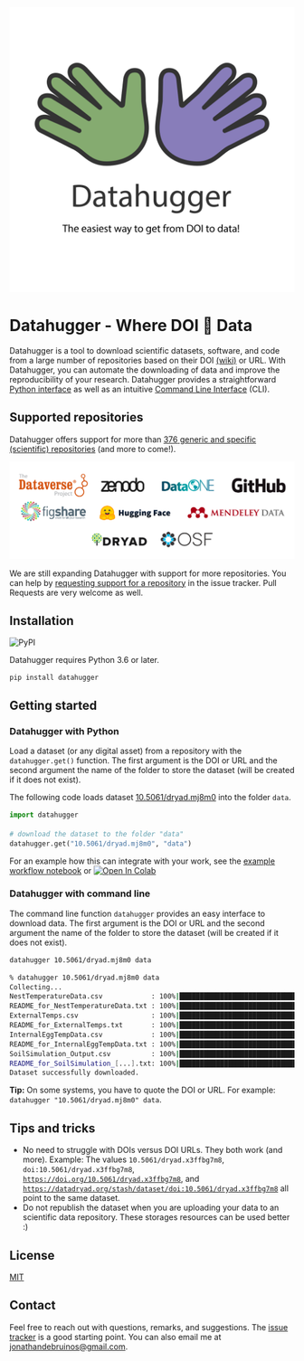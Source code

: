<p align="center">
  <img width="640px" alt="Datahugger - Where DOI hugs Data" src="https://github.com/J535D165/datahugger/raw/main/datahugger_logo.svg">
</p>

# Datahugger - Where DOI :open_hands: Data

Datahugger is a tool to download scientific datasets, software, and code from a large number of repositories based on their DOI [(wiki)](https://en.wikipedia.org/wiki/Digital_object_identifier) or URL. With Datahugger, you can automate the downloading of data and improve the reproducibility of your research. Datahugger provides a straightforward [Python interface](#download-with-python) as well as an intuitive [Command Line Interface](#download-with-command-line) (CLI).

## Supported repositories

Datahugger offers support for more than [<!-- count -->376<!-- count --> generic and specific (scientific) repositories](https://j535d165.github.io/datahugger/repositories) (and more to come!).

[![Datahugger support Zenodo, Dataverse, DataOne, GitHub, FigShare, HuggingFace, Mendeley Data, Dryad, OSF, and many more](https://github.com/J535D165/datahugger/raw/main/docs/images/logos.png)](https://j535d165.github.io/datahugger/repositories)

We are still expanding Datahugger with support for more repositories. You can
help by [requesting support for a repository](https://github.com/J535D165/datahugger/issues/new/choose) in the issue
tracker. Pull Requests are very welcome as well.

## Installation

![PyPI](https://img.shields.io/pypi/v/datahugger)

Datahugger requires Python 3.6 or later.

```
pip install datahugger
```

## Getting started

### Datahugger with Python

Load a dataset (or any digital asset) from a repository with the
`datahugger.get()` function. The first argument is the DOI or URL
and the second argument the name of the folder to store the dataset (will be
created if it does not exist).

The following code loads dataset [10.5061/dryad.mj8m0](https://doi.org/10.5061/dryad.mj8m0) into
the folder `data`.

```python
import datahugger

# download the dataset to the folder "data"
datahugger.get("10.5061/dryad.mj8m0", "data")
```

For an example how this can integrate with your work, see the
[example workflow notebook](https://github.com/J535D165/datahugger/blob/main/examples/example_datahugger_in_workflow.ipynb) or
[![Open In Colab](https://colab.research.google.com/assets/colab-badge.svg)](https://colab.research.google.com/github/J535D165/datahugger/blob/main/examples/example_datahugger_in_workflow.ipynb)


### Datahugger with command line

The command line function `datahugger` provides an easy interface to download data. The first
argument is the DOI or URL and the second argument the name of the folder to store the dataset (will be
created if it does not exist).

```bash
datahugger 10.5061/dryad.mj8m0 data
```

```bash
% datahugger 10.5061/dryad.mj8m0 data
Collecting...
NestTemperatureData.csv            : 100%|████████████████████████████████████████| 607k/607k
README_for_NestTemperatureData.txt : 100%|██████████████████████████████████████| 2.82k/2.82k
ExternalTemps.csv                  : 100%|██████████████████████████████████████| 1.06k/1.06k
README_for_ExternalTemps.txt       : 100%|██████████████████████████████████████| 2.82k/2.82k
InternalEggTempData.csv            : 100%|██████████████████████████████████████████| 664/664
README_for_InternalEggTempData.txt : 100%|██████████████████████████████████████| 2.82k/2.82k
SoilSimulation_Output.csv          : 100%|████████████████████████████████████████| 229M/229M
README_for_SoilSimulation_[...].txt: 100%|██████████████████████████████████████| 2.82k/2.82k
Dataset successfully downloaded.
```

**Tip:** On some systems, you have to quote the DOI or URL. For example: `datahugger "10.5061/dryad.mj8m0" data`.

## Tips and tricks

- No need to struggle with DOIs versus DOI URLs. They both work (and more). Example: The values `10.5061/dryad.x3ffbg7m8`, `doi:10.5061/dryad.x3ffbg7m8`, [`https://doi.org/10.5061/dryad.x3ffbg7m8`](https://doi.org/10.5061/dryad.x3ffbg7m8), and [`https://datadryad.org/stash/dataset/doi:10.5061/dryad.x3ffbg7m8`](https://datadryad.org/stash/dataset/doi:10.5061/dryad.x3ffbg7m8) all point to the same dataset.
- Do not republish the dataset when you are uploading your data to an scientific data repository. These storages resources can be used better :)

## License

[MIT](/LICENSE)

## Contact

Feel free to reach out with questions, remarks, and suggestions. The
[issue tracker](/issues) is a good starting point. You can also email me at
[jonathandebruinos@gmail.com](mailto:jonathandebruinos@gmail.com).
